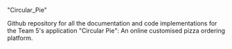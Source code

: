 "Circular_Pie" 

Github repository for all the documentation and code implementations for the Team 5's application "Circular Pie": An online customised pizza ordering platform. 

